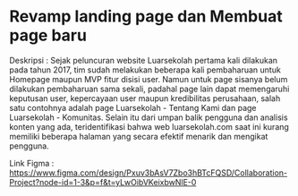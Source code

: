 # Revamp landing page dan Membuat page baru

Deskripsi :
Sejak peluncuran website Luarsekolah pertama kali dilakukan pada tahun 2017, tim sudah melakukan beberapa kali pembaharuan untuk Homepage maupun MVP fitur disisi user. Namun untuk page sisanya belum dilakukan pembaharuan sama sekali, padahal page lain dapat memengaruhi keputusan user, kepercayaan user maupun kredibilitas perusahaan, salah satu contohnya adalah page Luarsekolah - Tentang Kami dan page Luarsekolah - Komunitas. Selain itu dari umpan balik pengguna dan analisis konten yang ada, teridentifikasi bahwa web luarsekolah.com saat ini kurang memiliki beberapa halaman yang secara efektif menarik dan mengikat pengguna.

Link Figma : https://www.figma.com/design/Pxuv3bAsV7Zbo3hBTcFQSD/Collaboration-Project?node-id=1-3&p=f&t=yLwOibVKeixbwNlE-0

